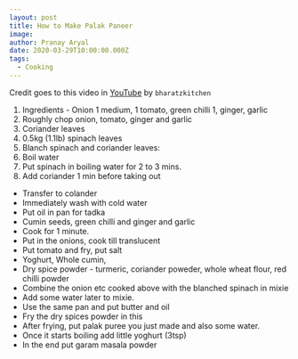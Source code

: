 ```yaml
---
layout: post
title: How to Make Palak Paneer
image: 
author: Pranay Aryal
date: 2020-03-29T10:00:00.000Z
tags:
  - Cooking
---
```


Credit goes to this video in <a href="https://www.youtube.com/watch?v=i0LZ0oKSjq8" target="_blank">YouTube</a> by `bharatzkitchen`

1. Ingredients - Onion 1 medium, 1 tomato, green chilli 1, ginger, garlic
2. Roughly chop onion, tomato, ginger and garlic
3. Coriander leaves
4. 0.5kg (1.1lb) spinach leaves
5. Blanch spinach and coriander leaves:
6.  Boil water
7. Put spinach  in boiling water for 2 to 3 mins.
8. Add coriander 1 min before taking out
- Transfer to colander
- Immediately wash with cold water
- Put oil in pan for tadka
- Cumin seeds, green chilli and ginger and garlic
- Cook for 1 minute.
- Put in the onions, cook till translucent
- Put tomato and fry, put salt
- Yoghurt, Whole cumin, 
- Dry spice powder - turmeric, coriander poweder, whole wheat flour, red chilli powder
- Combine the onion etc cooked above with the blanched spinach in mixie
- Add some water later to mixie.
- Use the same pan and put butter and oil
- Fry the dry spices powder in this
- After frying, put palak puree you just made and also some water.
- Once it starts boiling add little yoghurt (3tsp)
- In the end put garam masala powder